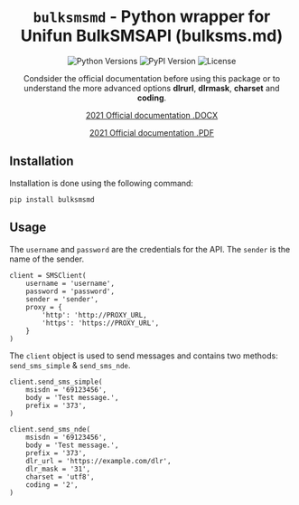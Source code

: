 <div align="center">

# `bulksmsmd` - Python wrapper for Unifun BulkSMSAPI (bulksms.md)

![Python Versions](https://pypi-camo.freetls.fastly.net/663448f90f103babe3b8b9dc15965ec36915dd58/68747470733a2f2f696d672e736869656c64732e696f2f707970692f707976657273696f6e732f70796261646765732e737667)
![PyPI Version](https://img.shields.io/pypi/v/bulksmsmd.svg)
![License](https://img.shields.io/pypi/l/bulksmsmd.svg)

Condsider the official documentation before using this package or to understand the more advanced options __dlrurl__, __dlrmask__, __charset__ and __coding__.

[2021 Official documentation .DOCX](https://github.com/markmelnic/bulksmsmd/blob/main/res/docs_2021.docx)

[2021 Official documentation .PDF](https://github.com/markmelnic/bulksmsmd/blob/main/res/docs_2021.pdf)

</div>

## Installation

Installation is done using the following command:

    pip install bulksmsmd

## Usage

The `username` and `password` are the credentials for the API. The `sender` is the name of the sender.

    client = SMSClient(
        username = 'username',
        password = 'password',
        sender = 'sender',
        proxy = {
            'http': 'http://PROXY_URL,
            'https': 'https://PROXY_URL',
        }
    )

The `client` object is used to send messages and contains two methods: `send_sms_simple` & `send_sms_nde`.

    client.send_sms_simple(
        msisdn = '69123456',
        body = 'Test message.',
        prefix = '373',
    )

    client.send_sms_nde(
        msisdn = '69123456',
        body = 'Test message.',
        prefix = '373',
        dlr_url = 'https://example.com/dlr',
        dlr_mask = '31',
        charset = 'utf8',
        coding = '2',
    )
